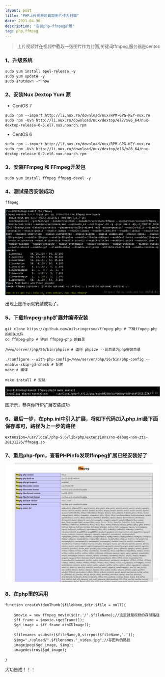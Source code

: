 ```yaml
---
layout: post
title: "PHP上传视频时截取图片作为封面"
date: 2021-04-30
description: "安装php-ffmpeg扩展"
tag: php,ffmpeg
---
```


>上传视频并在视频中截取一张图片作为封面,关键词ffmpeg,服务器是centos

### 1、升级系统

```
sudo yum install epel-release -y
sudo yum update -y
sudo shutdown -r now
```

### 2、安装Nux Dextop Yum 源

+ CentOS 7

```
sudo rpm --import http://li.nux.ro/download/nux/RPM-GPG-KEY-nux.ro
sudo rpm -Uvh http://li.nux.ro/download/nux/dextop/el7/x86_64/nux-dextop-release-0-5.el7.nux.noarch.rpm
```

+ CentOS 6

```
sudo rpm --import http://li.nux.ro/download/nux/RPM-GPG-KEY-nux.ro
sudo rpm -Uvh http://li.nux.ro/download/nux/dextop/el6/x86_64/nux-dextop-release-0-2.el6.nux.noarch.rpm
```

### 3、安装FFmpeg 和 FFmpeg开发包

```
sudo yum install ffmpeg ffmpeg-devel -y
```

### 4、测试是否安装成功

```
ffmpeg
```

![image](/images/posts/bt/ffmpeg.png)

出现上图所示就安装成功了。

### 5、下载ffmpeg-php扩展并编译安装

```
git clone https://github.com/nilsringersma/ffmpeg-php # 下载ffmpeg-php的相关文件
cd ffmpeg-php # 转到 ffmpeg-php 的目录

/www/server/php/56/bin/phpize # 运行 phpize --此目录为php安装目录

./configure --with-php-config=/www/server/php/56/bin/php-config --enable-skip-gd-check # 配置
make # 编译

make install # 安装
```

![image](/images/posts/bt/ff2.png)

图所示，恭喜你PHP扩展安装成功

### 6、最后一步，在php.ini中引入扩展，将如下代码加入php.ini最下面保存即可，路径为上一步的路径

```
extension=/usr/local/php-5.6/lib/php/extensions/no-debug-non-zts-20131226/ffmpeg.so
```

### 7、重启php-fpm，查看PHPinfo发现ffmpeg扩展已经安装好了

![image](/images/posts/bt/ffmpeg3.png)

### 8、在php里的运用

```
function createVideoThumb($fileName,$dir,$file = null){

    $movie = new ffmpeg_movie($dir.'/'.$fileName);//这里就是视频的存储路径
    $ff_frame = $movie->getFrame(1);
    $gd_image = $ff_frame->toGDImage();

    $filenames =substr($fileName,0,strrpos($fileName,'.'));
    $img="./upload/".$filenames."_video.jpg";//存图片的路径
    imagejpeg($gd_image, $img);
    imagedestroy($gd_image);

}
```

大功告成！！！



